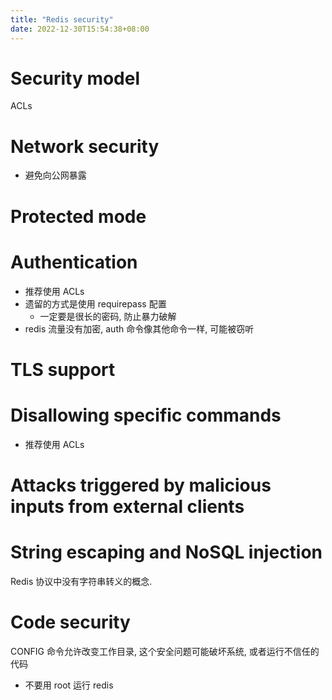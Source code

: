 ```yaml
---
title: "Redis security"
date: 2022-12-30T15:54:38+08:00
---
```


# Security model

ACLs

# Network security

- 避免向公网暴露

# Protected mode

# Authentication

- 推荐使用 ACLs
- 遗留的方式是使用 requirepass 配置
  - 一定要是很长的密码, 防止暴力破解
- redis 流量没有加密, auth 命令像其他命令一样, 可能被窃听

# TLS support

# Disallowing specific commands

- 推荐使用 ACLs

# Attacks triggered by malicious inputs from external clients

# String escaping and NoSQL injection

Redis 协议中没有字符串转义的概念.

# Code security

CONFIG 命令允许改变工作目录, 这个安全问题可能破坏系统, 或者运行不信任的代码
- 不要用 root 运行 redis
